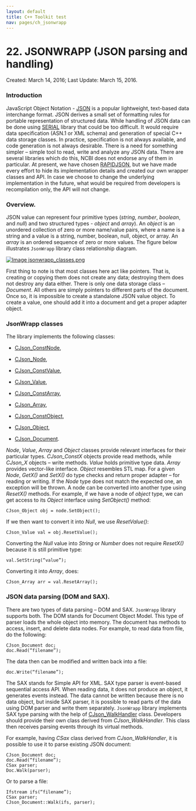 ```yaml
---
layout: default
title: C++ Toolkit test
nav: pages/ch_jsonwrapp
---
```



22\. JSONWRAPP (JSON parsing and handling)
===================================================================

Created: March 14, 2016; Last Update: March 15, 2016.


### Introduction

JavaScript Object Notation - [JSON](http://www.ietf.org/rfc/rfc4627.txt) is a popular lightweight, text-based data interchange format. JSON derives a small set of formatting rules for portable representation of structured data. While handling of JSON data can be done using [SERIAL](http://ncbi.github.io/cxx-toolkit/pages/ch_ser) library that could be too difficult. It would require data specification (ASN.1 or XML schema) and generation of special C++ data storage classes. In practice, specification is not always available, and code generation is not always desirable. There is a need for something simpler – simple tool to read, write and analyze any JSON data. 
There are several libraries which do this, NCBI does not endorse any of them in particular. At present, we have chosen [RAPIDJSON](https://github.com/miloyip/rapidjson), but we have made every effort to hide its implementation details and created our own wrapper classes and API. In case we choose to change the underlying implementation in the future, what would be required from developers is recompilation only, the API will not change.


### Overview.

JSON value can represent four primitive types (*string*, *number*, *boolean*, and *null*) and two structured types - *object* and *array*). An *object* is an unordered collection of zero or more name/value pairs, where a name is a string and a value is a string, number, boolean, null, object, or array. An *array* is an ordered sequence of zero or more values.
The figure below illustrates `JsonWrapp` library class relationship diagram.

[![Image jsonwrapp\_classes.png](/cxx-toolkit/static/img/jsonwrapp_classes.png)](/cxx-toolkit/static/img/jsonwrapp_classes.png "Click to see the full-resolution image")

First thing to note is that most classes here act like pointers. That is, creating or copying them does not create any data; destroying them does not destroy any data either. There is only one data storage class – *Document*. All others are simply pointers to different parts of the document. Once so, it is impossible to create a standalone JSON value object. To create a value, one should add it into a document and get a proper adapter object.

### JsonWrapp classes

The library implements the following classes: 
-  [CJson_ConstNode]( https://www.ncbi.nlm.nih.gov/IEB/ToolBox/CPP_DOC/doxyhtml/classCJson__ConstNode.html), 
  
-  [CJson_Node]( https://www.ncbi.nlm.nih.gov/IEB/ToolBox/CPP_DOC/doxyhtml/classCJson__Node.html),
 
-  [CJson_ConstValue]( https://www.ncbi.nlm.nih.gov/IEB/ToolBox/CPP_DOC/doxyhtml/classCJson__ConstValue.html), 
  
-  [CJson_Value]( https://www.ncbi.nlm.nih.gov/IEB/ToolBox/CPP_DOC/doxyhtml/classCJson__Value.html), 
  
-  [CJson_ConstArray]( https://www.ncbi.nlm.nih.gov/IEB/ToolBox/CPP_DOC/doxyhtml/classCJson__ConstArray.html), 
  
-  [CJson_Array]( https://www.ncbi.nlm.nih.gov/IEB/ToolBox/CPP_DOC/doxyhtml/classCJson__Array.html), 
 
-  [CJson_ConstObject]( https://www.ncbi.nlm.nih.gov/IEB/ToolBox/CPP_DOC/doxyhtml/classCJson__ConstObject.html),
 
-  [CJson_Object]( https://www.ncbi.nlm.nih.gov/IEB/ToolBox/CPP_DOC/doxyhtml/classCJson__Object.html),

-  [CJson_Document]( https://www.ncbi.nlm.nih.gov/IEB/ToolBox/CPP_DOC/doxyhtml/classCJson__Document.html).

*Node*, *Value*, *Array* and *Object* classes provide relevant interfaces for their particular types. *CJson\_ConstX* objects provide read methods, while *CJson\_X* objects – write methods. *Value* holds primitive type data. *Array* provides vector-like interface. *Object* resembles STL map.
For a given *Node*, *GetX()* and *SetX()* do type checks and return proper adapter – for reading or writing. If the *Node* type does not match the expected one, an exception will be thrown. A node can be converted into another type using *ResetX()* methods.
For example, if we have a node of *object* type, we can get access to its *Object* interface using *SetObject()* method:

    CJson_Object obj = node.SetObject();

If we then want to convert it into *Null*, we use *ResetValue()*:

    CJson_Value val = obj.ResetValue();

Converting the *Null* value into *String* or *Number* does not require *ResetX()* because it is still primitive type:

    val.SetString(“value”);

Converting it into *Array*, does:

    CJson_Array arr = val.ResetArray();


### JSON data parsing (DOM and SAX).

There are two types of data parsing – DOM and SAX. `JsonWrapp` library supports both.
The DOM stands for Document Object Model. This type of parser loads the whole object into memory.  The document has methods to access, insert, and delete data nodes. For example, to read data from file, do the following:

    CJson_Document doc;
    doc.Read(“filename”);

The data then can be modified and written back into a file:

    doc.Write(“filename”);


The SAX stands for Simple API for XML.  SAX type parser is event-based sequential access API. When reading data, it does not produce an object, it generates events instead. The data cannot be written because there is no data object, but inside SAX parser, it is possible to read parts of the data using DOM parser and write them separately. 
`JsonWrapp` library implements SAX type parsing with the help of [CJson_WalkHandler](https://www.ncbi.nlm.nih.gov/IEB/ToolBox/CPP_DOC/doxyhtml/classCJson__WalkHandler.html)
class. Developers should provide their own class derived from *CJson_WalkHandler*. This class then receives parsing events through its virtual methods.

For example, having *CSax* class derived from *CJson_WalkHandler*, it is possible to use it to parse existing JSON document:

    CJson_Document doc;
    doc.Read(“filename”);
    CSax parser;
    Doc.Walk(parser);

Or to parse a file:

    Ifstream ifs(“filename”);
    CSax parser;
    CJson_Document::Walk(ifs, parser);


